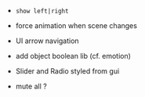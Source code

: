 * `show left|right`

* force animation when scene changes

* UI arrow navigation

* add object boolean lib (cf. emotion)

* Slider and Radio styled from gui

* mute all ?
